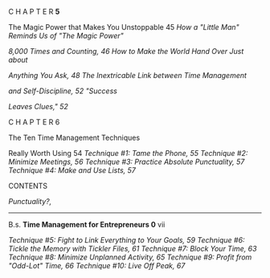 C H A P T E R **5**

The Magic Power that Makes You Unstoppable 45
_How a "Little Man" Reminds Us of "The Magic Power"_

_8,000 Times and Counting, 46_
_How to Make the World Hand Over Just about_

_Anything You Ask, 48_
_The Inextricable Link between Time Management_

_and Self-Discipline, 52 "Success_

_Leaves Clues," 52_

C H A P T E R 6

The Ten Time Management Techniques

Really Worth Using 54
_Technique #1: Tame the Phone, 55_
_Technique #2: Minimize Meetings, 56_
_Technique #3: Practice Absolute Punctuality, 57_
_Technique #4: Make and Use Lists, 57_

CONTENTS

_Punctuality?,_

-----

B.s. **Time Management for Entrepreneurs 0** vii

_Technique #5:_ _Fight to Link Everything to Your Goals, 59_
_Technique #6: Tickle the Memory with Tickler Files, 61_
_Technique #7: Block Your Time, 63_
_Technique #8: Minimize Unplanned Activity, 65_
_Technique #9: Profit from "Odd-Lot" Time, 66_
_Technique #10: Live Off Peak, 67_
